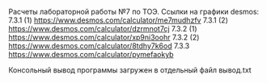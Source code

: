 Расчеты лабораторной работы №7 по ТОЭ.
Ссылки на графики desmos:
7.3.1 (1) https://www.desmos.com/calculator/me7mudhzfv
7.3.1 (2) https://www.desmos.com/calculator/dzrmnot7cj
7.3.2 (1) https://www.desmos.com/calculator/xp9ni3oohr
7.3.2 (2) https://www.desmos.com/calculator/8tdhy7k6od
7.3.3 https://www.desmos.com/calculator/pymefaokyb

Консольный вывод программы загружен в отдельный файл вывод.txt
